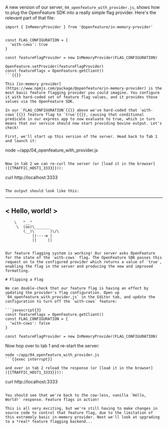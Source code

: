 A new version of our server, `04_openfeature_with_provider.js`, shows how to plug the OpenFeature SDK into a really simple flag provider.  Here's the relevant part of that file:

```
import { InMemoryProvider } from '@openfeature/in-memory-provider'


const FLAG_CONFIGURATION = {
  'with-cows': true
}

const featureFlagProvider = new InMemoryProvider(FLAG_CONFIGURATION)

OpenFeature.setProvider(featureFlagProvider)
const featureFlags = OpenFeature.getClient()
```{{}}

This [in-memory provider](https://www.npmjs.com/package/@openfeature/in-memory-provider) is the most basic feature flagging provider you could imagine. You configure it with hard-coded set of feature flag values, and it provides those values via the OpenFeature SDK.

In our `FLAG_CONFIGURATION`{{}} above we've hard-coded that `with-cows`{{}} feature flag to `true`{{}}, causing that conditional predicate in our express app to now evaluate to true, which in turn means that our service should now start providing bovine output. Let's check!

First, we'll start up this version of the server. Head back to Tab 1 and launch it:

```
node ~/app/04_openfeature_with_provider.js
```{{exec interrupt}}

Now in tab 2 we can re-curl the server (or [load it in the browser]({{TRAFFIC_HOST1_3333}})):

```
curl http://localhost:3333
```{{exec}}

The output should look like this:

```
 _______________
< Hello, world! >
 ---------------
        \   ^__^
         \  (oo)\_______
            (__)\       )\/\
                ||----w |
                ||     ||
```{{}}

Our feature flagging system is working! Our server asks OpenFeature for the state of the `with-cows` flag. The OpenFeature SDK passes this request on to the configured provider which returns a value of `true`, enabling the flag in the server and producing the new and improved formatting.

# Flipping a Flag

We can double-check that our feature flag is having an effect by updating the provider's flag configuration. Open up `04_openfeature_with_provider.js` in the Editor tab, and update the configuration to turn off the `with-cows` feature:

```javascript{3}
const featureFlags = OpenFeature.getClient()
const FLAG_CONFIGURATION = {
  'with-cows': false
}

const featureFlagProvider = new InMemoryProvider(FLAG_CONFIGURATION)
```

Now hop over to tab 1 and re-start the server:

```
node ~/app/04_openfeature_with_provider.js
```{{exec interrupt}}

and over in tab 2 reload the response (or [load it in the browser]({{TRAFFIC_HOST1_3333}})):

```
curl http://localhost:3333
```{{exec}}

You should see that we're back to the cow-less, vanilla `Hello, World!` response. Feature flags in action!

This is all very exciting, but we're still having to make changes in source code to control that feature flag, due to the limitation of
this extremely basic in-memory provider. Next we'll look at upgrading to a *real* feature flagging backend...
